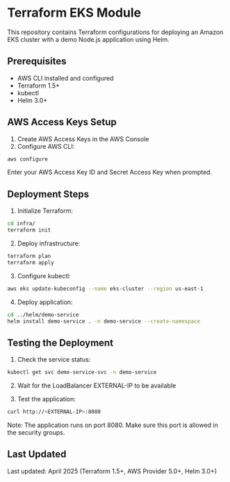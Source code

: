 # Terraform EKS Module

This repository contains Terraform configurations for deploying an Amazon EKS cluster with a demo Node.js application using Helm.

## Prerequisites

- AWS CLI installed and configured
- Terraform 1.5+
- kubectl
- Helm 3.0+

## AWS Access Keys Setup

1. Create AWS Access Keys in the AWS Console
2. Configure AWS CLI:
```bash
aws configure
```
Enter your AWS Access Key ID and Secret Access Key when prompted.

## Deployment Steps

1. Initialize Terraform:
```bash
cd infra/
terraform init
```

2. Deploy infrastructure:
```bash
terraform plan
terraform apply
```

3. Configure kubectl:
```bash
aws eks update-kubeconfig --name eks-cluster --region us-east-1
```

4. Deploy application:
```bash
cd ../helm/demo-service
helm install demo-service . -n demo-service --create-namespace
```

## Testing the Deployment

1. Check the service status:
```bash
kubectl get svc demo-service-svc -n demo-service
```

2. Wait for the LoadBalancer EXTERNAL-IP to be available

3. Test the application:
```bash
curl http://<EXTERNAL-IP>:8080
```

Note: The application runs on port 8080. Make sure this port is allowed in the security groups.

## Last Updated

Last updated: April 2025 (Terraform 1.5+, AWS Provider 5.0+, Helm 3.0+)
